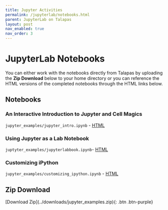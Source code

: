 ```yaml
---
title: Jupyter Activities
permalink: /jupyterlab/notebooks.html
parent: JupyterLab on Talapas
layout: post
nav_enabled: true
nav_order: 3
---
```

# JupyterLab Notebooks

You can either work with the notebooks directly from Talapas by uploading the **Zip Download** below to your home directory or you can reference the HTML versions of the completed notebooks through the HTML links below.

## Notebooks

### An Interactive Introduction to Jupyter and Cell Magics
`jupyter_examples/jupyter_intro.ipynb` - [HTML](../jupyterlab/notebooks/jupyter_intro.html)

### Using Jupyter as a Lab Notebook
`juptyter_examples/jupyterlabbook.ipynb`- [HTML](../jupyterlab/notebooks/jupyterlabbook.html) 

### Customizing iPython
`jupyter_examples/customizing_ipython.ipynb` - [HTML](../jupyterlab/notebooks/customizing_ipython.html)

## Zip Download
<span class="fs-5">
[Download Zip](../downloads/jupyter_examples.zip){: .btn .btn-purple}
</span>